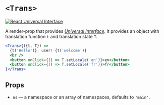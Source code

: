 # `<Trans>`

[![React Universal Interface](https://img.shields.io/badge/React-Universal%20Interface-green.svg)](https://github.com/streamich/react-universal-interface)

A render-prop that provides [*Universal Interface*](https://github.com/streamich/react-universal-interface).
It provides an object with translation function `t` and translation state `T`.

```jsx
<Trans>{({t, T}) =>
  {t('Hello')}, user! {t('welcome')}
  <br />
  <button onClick={() => T.setLocale('en')}>en</button>
  <button onClick={() => T.setLocale('fr')}>fr</button>
}</Trans>
```


## Props

- `ns` &mdash; a namespace or an array of namespaces, defaults to `'main'`.

